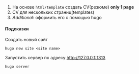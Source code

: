 1. На основе `html/template` создать CV(резюме) **only 1 page**
2. CV для нескольких страниц(templates)
3. *Additional*: оформить его с помощью hugo


#### Подсказки
Создать новый сайт
```
hugo new site <site name>
```
Запустить сервер по адресу http://127.0.0.1:1313
```
hugo server
``` 